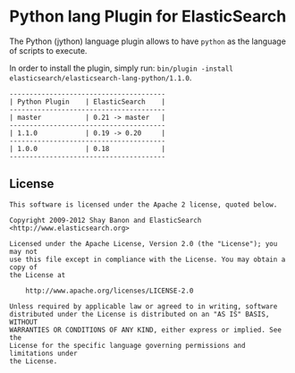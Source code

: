 Python lang Plugin for ElasticSearch
==================================

The Python (jython) language plugin allows to have `python` as the language of scripts to execute.

In order to install the plugin, simply run: `bin/plugin -install elasticsearch/elasticsearch-lang-python/1.1.0`.

    ---------------------------------------
    | Python Plugin    | ElasticSearch    |
    ---------------------------------------
    | master           | 0.21 -> master   |
    ---------------------------------------
    | 1.1.0            | 0.19 -> 0.20     |
    ---------------------------------------
    | 1.0.0            | 0.18             |
    ---------------------------------------

License
-------

    This software is licensed under the Apache 2 license, quoted below.

    Copyright 2009-2012 Shay Banon and ElasticSearch <http://www.elasticsearch.org>

    Licensed under the Apache License, Version 2.0 (the "License"); you may not
    use this file except in compliance with the License. You may obtain a copy of
    the License at

        http://www.apache.org/licenses/LICENSE-2.0

    Unless required by applicable law or agreed to in writing, software
    distributed under the License is distributed on an "AS IS" BASIS, WITHOUT
    WARRANTIES OR CONDITIONS OF ANY KIND, either express or implied. See the
    License for the specific language governing permissions and limitations under
    the License.
